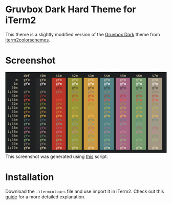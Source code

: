 # Gruvbox Dark Hard Theme for iTerm2

This theme is a slightly modified version of the [Gruvbox Dark](https://raw.githubusercontent.com/mbadolato/iTerm2-Color-Schemes/master/schemes/Gruvbox%20Dark.itermcolors) theme from [iterm2colorschemes](https://github.com/mbadolato/iTerm2-Color-Schemes).

# Screenshot

![text contrast image](Screenshot.png)
This screenshot was generated using [this](https://github.com/mbadolato/iTerm2-Color-Schemes/blob/master/tools/screenshotTable.sh) script.

# Installation

Download the `.itermcolours` file and use import it in iTerm2. Check out this [guide](https://github.com/mbadolato/iTerm2-Color-Schemes#installation-instructions) for a more detailed explanation.